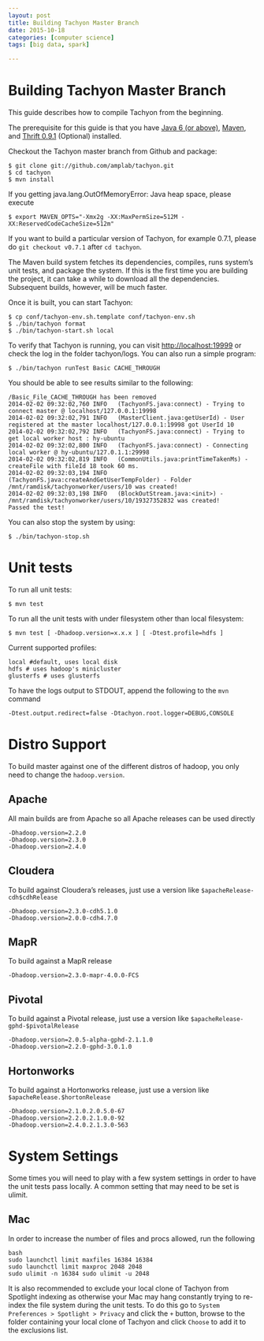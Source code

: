 ```yaml
---
layout: post
title: Building Tachyon Master Branch
date: 2015-10-18
categories: [computer science]
tags: [big data, spark]

---
```


Building Tachyon Master Branch
===

This guide describes how to compile Tachyon from the beginning.

The prerequisite for this guide is that you have [Java 6 (or
above)](Java-Setup.html), [Maven](Maven.html), and [Thrift
0.9.1](Thrift.html) (Optional) installed.

Checkout the Tachyon master branch from Github and package:

    $ git clone git://github.com/amplab/tachyon.git
    $ cd tachyon
    $ mvn install

If you getting java.lang.OutOfMemoryError: Java heap space, please
execute

    $ export MAVEN_OPTS="-Xmx2g -XX:MaxPermSize=512M -XX:ReservedCodeCacheSize=512m"

If you want to build a particular version of Tachyon, for example 0.7.1,
please do `git checkout v0.7.1` after `cd tachyon`.

The Maven build system fetches its dependencies, compiles, runs system’s
unit tests, and package the system. If this is the first time you are
building the project, it can take a while to download all the
dependencies. Subsequent builds, however, will be much faster.

Once it is built, you can start Tachyon:

    $ cp conf/tachyon-env.sh.template conf/tachyon-env.sh
    $ ./bin/tachyon format
    $ ./bin/tachyon-start.sh local

To verify that Tachyon is running, you can visit
<http://localhost:19999> or check the log in the folder tachyon/logs.
You can also run a simple program:

    $ ./bin/tachyon runTest Basic CACHE_THROUGH

You should be able to see results similar to the following:

    /Basic_File_CACHE_THROUGH has been removed
    2014-02-02 09:32:02,760 INFO   (TachyonFS.java:connect) - Trying to connect master @ localhost/127.0.0.1:19998
    2014-02-02 09:32:02,791 INFO   (MasterClient.java:getUserId) - User registered at the master localhost/127.0.0.1:19998 got UserId 10
    2014-02-02 09:32:02,792 INFO   (TachyonFS.java:connect) - Trying to get local worker host : hy-ubuntu
    2014-02-02 09:32:02,800 INFO   (TachyonFS.java:connect) - Connecting local worker @ hy-ubuntu/127.0.1.1:29998
    2014-02-02 09:32:02,819 INFO   (CommonUtils.java:printTimeTakenMs) - createFile with fileId 18 took 60 ms.
    2014-02-02 09:32:03,194 INFO   (TachyonFS.java:createAndGetUserTempFolder) - Folder /mnt/ramdisk/tachyonworker/users/10 was created!
    2014-02-02 09:32:03,198 INFO   (BlockOutStream.java:<init>) - /mnt/ramdisk/tachyonworker/users/10/19327352832 was created!
    Passed the test!

You can also stop the system by using:

    $ ./bin/tachyon-stop.sh

Unit tests
==========

To run all unit tests:

    $ mvn test

To run all the unit tests with under filesystem other than local
filesystem:

    $ mvn test [ -Dhadoop.version=x.x.x ] [ -Dtest.profile=hdfs ]

Current supported profiles:

    local #default, uses local disk
    hdfs # uses hadoop's minicluster
    glusterfs # uses glusterfs

To have the logs output to STDOUT, append the following to the `mvn`
command

    -Dtest.output.redirect=false -Dtachyon.root.logger=DEBUG,CONSOLE

Distro Support
==============

To build master against one of the different distros of hadoop, you only
need to change the `hadoop.version`.

Apache
------

All main builds are from Apache so all Apache releases can be used
directly

    -Dhadoop.version=2.2.0
    -Dhadoop.version=2.3.0
    -Dhadoop.version=2.4.0

Cloudera
--------

To build against Cloudera’s releases, just use a version like
`$apacheRelease-cdh$cdhRelease`

    -Dhadoop.version=2.3.0-cdh5.1.0
    -Dhadoop.version=2.0.0-cdh4.7.0

MapR
----

To build against a MapR release

    -Dhadoop.version=2.3.0-mapr-4.0.0-FCS

Pivotal
-------

To build against a Pivotal release, just use a version like
`$apacheRelease-gphd-$pivotalRelease`

    -Dhadoop.version=2.0.5-alpha-gphd-2.1.1.0
    -Dhadoop.version=2.2.0-gphd-3.0.1.0

Hortonworks
-----------

To build against a Hortonworks release, just use a version like
`$apacheRelease.$hortonRelease`

    -Dhadoop.version=2.1.0.2.0.5.0-67
    -Dhadoop.version=2.2.0.2.1.0.0-92
    -Dhadoop.version=2.4.0.2.1.3.0-563

System Settings
===============

Some times you will need to play with a few system settings in order to
have the unit tests pass locally. A common setting that may need to be
set is ulimit.

Mac
---

In order to increase the number of files and procs allowed, run the
following

```
bash 
sudo launchctl limit maxfiles 16384 16384 
sudo launchctl limit maxproc 2048 2048
sudo ulimit -n 16384 sudo ulimit -u 2048
```

It is also recommended to exclude your local clone of Tachyon from
Spotlight indexing as otherwise your Mac may hang constantly trying to
re-index the file system during the unit tests. To do this go to
`System Preferences > Spotlight > Privacy` and click the `+` button,
browse to the folder containing your local clone of Tachyon and click
`Choose` to add it to the exclusions list.

